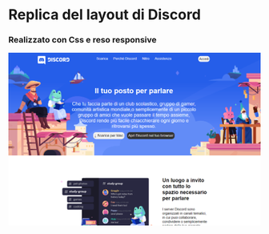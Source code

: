 <h1>
  Replica del layout di Discord
</h1>

<h3>
  Realizzato con Css e reso responsive
</h3>
<img src="./img/Discord.png" alt="preview">
